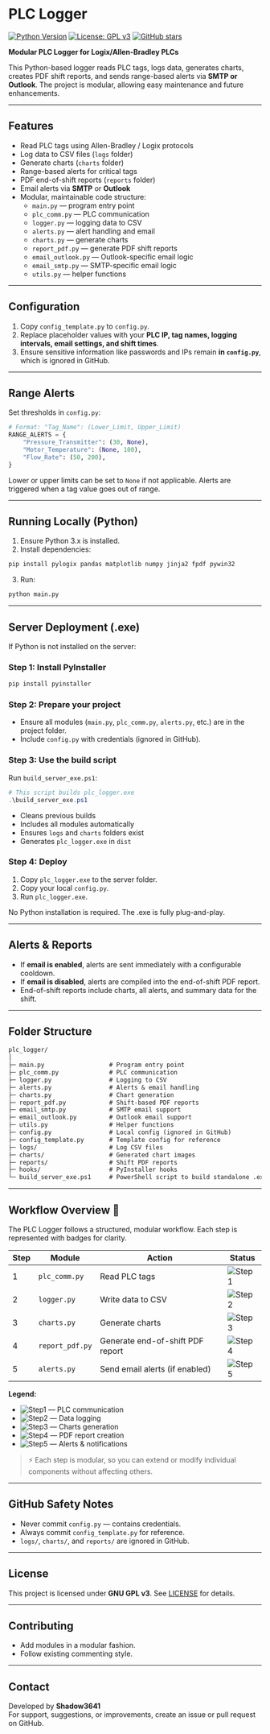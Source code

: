 # PLC Logger

[![Python Version](https://img.shields.io/badge/python-3.8%2B-blue.svg)](https://www.python.org/)
[![License: GPL v3](https://img.shields.io/badge/License-GPLv3-blue.svg)](LICENSE)
[![GitHub stars](https://img.shields.io/github/stars/Shadow3641/plc_logger?style=social)](https://github.com/Shadow3641/plc_logger/stargazers)

**Modular PLC Logger for Logix/Allen-Bradley PLCs**  

This Python-based logger reads PLC tags, logs data, generates charts, creates PDF shift reports, and sends range-based alerts via **SMTP or Outlook**. The project is modular, allowing easy maintenance and future enhancements.

---

## Features

- Read PLC tags using Allen-Bradley / Logix protocols  
- Log data to CSV files (`logs` folder)  
- Generate charts (`charts` folder)  
- Range-based alerts for critical tags  
- PDF end-of-shift reports (`reports` folder)  
- Email alerts via **SMTP** or **Outlook**  
- Modular, maintainable code structure:
  - `main.py` — program entry point  
  - `plc_comm.py` — PLC communication  
  - `logger.py` — logging data to CSV  
  - `alerts.py` — alert handling and email  
  - `charts.py` — generate charts  
  - `report_pdf.py` — generate PDF shift reports  
  - `email_outlook.py` — Outlook-specific email logic  
  - `email_smtp.py` — SMTP-specific email logic  
  - `utils.py` — helper functions  

---

## Configuration

1. Copy `config_template.py` to `config.py`.  
2. Replace placeholder values with your **PLC IP, tag names, logging intervals, email settings, and shift times**.  
3. Ensure sensitive information like passwords and IPs remain **in `config.py`**, which is ignored in GitHub.  

---

## Range Alerts

Set thresholds in `config.py`:

```python
# Format: "Tag_Name": (Lower_Limit, Upper_Limit)
RANGE_ALERTS = {
    "Pressure_Transmitter": (30, None),
    "Motor_Temperature": (None, 100),
    "Flow_Rate": (50, 200),
}
```
Lower or upper limits can be set to `None` if not applicable. Alerts are triggered when a tag value goes out of range.  

---

## Running Locally (Python)

1. Ensure Python 3.x is installed.  
2. Install dependencies:

```bash
pip install pylogix pandas matplotlib numpy jinja2 fpdf pywin32
```
3. Run:

```bash
python main.py
```

---

## Server Deployment (.exe)

If Python is not installed on the server:

### Step 1: Install PyInstaller

```bash
pip install pyinstaller
```

### Step 2: Prepare your project

- Ensure all modules (`main.py`, `plc_comm.py`, `alerts.py`, etc.) are in the project folder.  
- Include `config.py` with credentials (ignored in GitHub).  

### Step 3: Use the build script

Run `build_server_exe.ps1`:

```powershell
# This script builds plc_logger.exe
.\build_server_exe.ps1
```

- Cleans previous builds  
- Includes all modules automatically  
- Ensures `logs` and `charts` folders exist  
- Generates `plc_logger.exe` in `dist`  

### Step 4: Deploy

1. Copy `plc_logger.exe` to the server folder.  
2. Copy your local `config.py`.  
3. Run `plc_logger.exe`.  

No Python installation is required. The .exe is fully plug-and-play.  

---

## Alerts & Reports

- If **email is enabled**, alerts are sent immediately with a configurable cooldown.  
- If **email is disabled**, alerts are compiled into the end-of-shift PDF report.  
- End-of-shift reports include charts, all alerts, and summary data for the shift.  

---

## Folder Structure

```markdown
plc_logger/
│
├─ main.py                  # Program entry point
├─ plc_comm.py              # PLC communication
├─ logger.py                # Logging to CSV
├─ alerts.py                # Alerts & email handling
├─ charts.py                # Chart generation
├─ report_pdf.py            # Shift-based PDF reports
├─ email_smtp.py            # SMTP email support
├─ email_outlook.py         # Outlook email support
├─ utils.py                 # Helper functions
├─ config.py                # Local config (ignored in GitHub)
├─ config_template.py       # Template config for reference
├─ logs/                    # Log CSV files
├─ charts/                  # Generated chart images
├─ reports/                 # Shift PDF reports
├─ hooks/                   # PyInstaller hooks
└─ build_server_exe.ps1     # PowerShell script to build standalone .exe
```

---

## Workflow Overview 🚀

The PLC Logger follows a structured, modular workflow. Each step is represented with badges for clarity.

| Step | Module             | Action                                | Status |
|------|------------------|--------------------------------------|--------|
| 1    | `plc_comm.py`     | Read PLC tags                         | ![Step1](https://img.shields.io/badge/Step-1-blue) |
| 2    | `logger.py`       | Write data to CSV                     | ![Step2](https://img.shields.io/badge/Step-2-green) |
| 3    | `charts.py`       | Generate charts                       | ![Step3](https://img.shields.io/badge/Step-3-orange) |
| 4    | `report_pdf.py`   | Generate end-of-shift PDF report      | ![Step4](https://img.shields.io/badge/Step-4-red) |
| 5    | `alerts.py`       | Send email alerts (if enabled)       | ![Step5](https://img.shields.io/badge/Step-5-purple) |

**Legend:**
- ![Step1](https://img.shields.io/badge/Step-1-blue) — PLC communication  
- ![Step2](https://img.shields.io/badge/Step-2-green) — Data logging  
- ![Step3](https://img.shields.io/badge/Step-3-orange) — Charts generation  
- ![Step4](https://img.shields.io/badge/Step-4-red) — PDF report creation  
- ![Step5](https://img.shields.io/badge/Step-5-purple) — Alerts & notifications  

> ⚡ Each step is modular, so you can extend or modify individual components without affecting others.

---

## GitHub Safety Notes

- Never commit `config.py` — contains credentials.  
- Always commit `config_template.py` for reference.  
- `logs/`, `charts/`, and `reports/` are ignored in GitHub.  

---

## License

This project is licensed under **GNU GPL v3**. See [LICENSE](LICENSE) for details.  

---

## Contributing

- Add modules in a modular fashion.  
- Follow existing commenting style.  

---

## Contact

Developed by **Shadow3641**  
For support, suggestions, or improvements, create an issue or pull request on GitHub.
